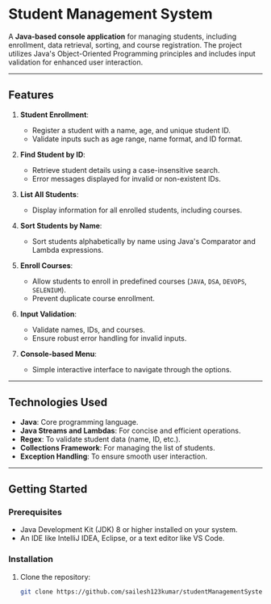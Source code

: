 # Student Management System

A **Java-based console application** for managing students, including enrollment, data retrieval, sorting, and course registration. The project utilizes Java's Object-Oriented Programming principles and includes input validation for enhanced user interaction.

---

## Features

1. **Student Enrollment**:
   - Register a student with a name, age, and unique student ID.
   - Validate inputs such as age range, name format, and ID format.

2. **Find Student by ID**:
   - Retrieve student details using a case-insensitive search.
   - Error messages displayed for invalid or non-existent IDs.

3. **List All Students**:
   - Display information for all enrolled students, including courses.

4. **Sort Students by Name**:
   - Sort students alphabetically by name using Java's Comparator and Lambda expressions.

5. **Enroll Courses**:
   - Allow students to enroll in predefined courses (`JAVA`, `DSA`, `DEVOPS`, `SELENIUM`).
   - Prevent duplicate course enrollment.

6. **Input Validation**:
   - Validate names, IDs, and courses.
   - Ensure robust error handling for invalid inputs.

7. **Console-based Menu**:
   - Simple interactive interface to navigate through the options.

---

## Technologies Used

- **Java**: Core programming language.
- **Java Streams and Lambdas**: For concise and efficient operations.
- **Regex**: To validate student data (name, ID, etc.).
- **Collections Framework**: For managing the list of students.
- **Exception Handling**: To ensure smooth user interaction.

---

## Getting Started

### Prerequisites

- Java Development Kit (JDK) 8 or higher installed on your system.
- An IDE like IntelliJ IDEA, Eclipse, or a text editor like VS Code.

### Installation

1. Clone the repository:
   ```bash
   git clone https://github.com/sailesh123kumar/studentManagementSystem.git
